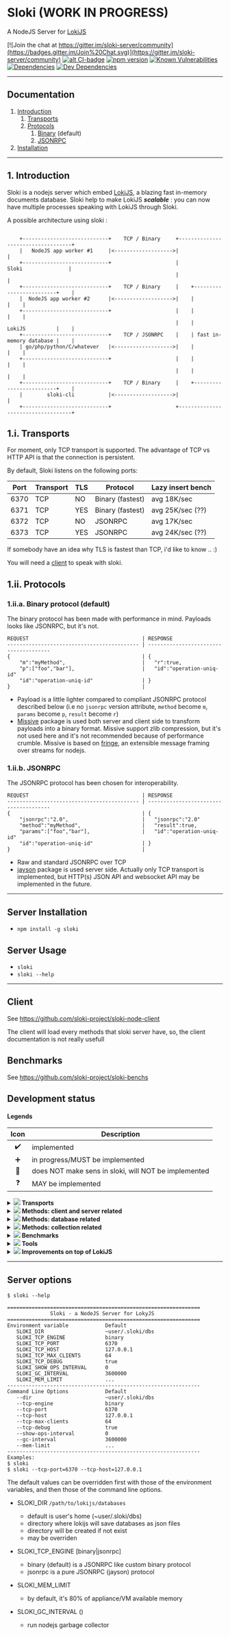 # Sloki (WORK IN PROGRESS)
A NodeJS Server for [LokiJS](http://lokijs.org/)

[![Join the chat at https://gitter.im/sloki-server/community](https://badges.gitter.im/Join%20Chat.svg)](https://gitter.im/sloki-server/community)
[![alt CI-badge](https://travis-ci.org/sloki-project/sloki.svg?branch=master)](https://travis-ci.org/sloki-project/sloki)
[![npm version](https://badge.fury.io/js/sloki.svg?v=0)](http://badge.fury.io/js/sloki)
[![Known Vulnerabilities](https://snyk.io/test/github/sloki-project/sloki/badge.svg?targetFile=package.json)](https://snyk.io/test/github/sloki-project/sloki?targetFile=package.json)
[![Dependencies](https://david-dm.org/sloki-project/sloki.svg)](https://david-dm.org/sloki-project/sloki)
[![Dev Dependencies](https://david-dm.org/sloki-project/sloki/dev-status.svg)](https://david-dm.org/sloki-project/sloki?type=dev)

-----
## Documentation
1. [Introduction](#1-introduction)
    1. [Transports](#1i-transports)
    2. [Protocols](#1ii-protocols)
        1. [Binary](#1iia-binary-protocol-default) (default)
        2. [JSONRPC](#1iib-jsonrpc)
2. [Installation](#4-installation)
-----

## 1. Introduction

Sloki is a nodejs server which embed [LokiJS](http://lokijs.org/), a blazing fast in-memory documents database.
Sloki help to make LokiJS ***scalable*** : you can now have multiple processes speaking with LokiJS through Sloki.

A possible architecture using sloki :
```                  

    +----------------------------+    TCP / Binary     +-----------------------------------+
    |   NodeJS app worker #1     |<------------------->|                                   |
    +----------------------------+                     |               Sloki               |
                                                       |                                   |
    +----------------------------+    TCP / Binary     |    +-------------------------+    |
    |  NodeJS app worker #2      |<------------------->|    |                         |    |
    +----------------------------+                     |    |                         |    |
                                                       |    |         LokiJS          |    |
    +----------------------------+    TCP / JSONRPC    |    | fast in-memory database |    |
    | go/php/python/C/whatever   |<------------------->|    |                         |    |
    +----------------------------+                     |    |                         |    |
                                                       |    |                         |    |
    +----------------------------+    TCP / Binary     |    +-------------------------+    |
    |        sloki-cli           |<------------------->|                                   |
    +----------------------------+                     +-----------------------------------+

```

## 1.i. Transports

For moment, only TCP transport is supported. The advantage of TCP vs HTTP API is that the connection is persistent.

By default, Sloki listens on the following ports:

| Port      | Transport  | TLS  | Protocol         | Lazy insert bench             
|:---------:|------------|------|------------------|------------
| 6370      | TCP        | NO   | Binary (fastest) | avg 18K/sec
| 6371      | TCP        | YES  | Binary (fastest) | avg 25K/sec (??)
| 6372      | TCP        | NO   | JSONRPC          | avg 17K/sec
| 6373      | TCP        | YES  | JSONRPC          | avg 24K/sec (??)

If somebody have an idea why TLS is fastest than TCP, i'd like to know .. :)

You will need a [client](#clients) to speak with sloki.

## 1.ii. Protocols

### 1.ii.a. Binary protocol (default)

The binary protocol has been made with performance in mind. Payloads looks like JSONRPC, but it's not.
```
REQUEST                                     | RESPONSE
------------------------------------------- | --------------------------------------
{                                           | {
    "m":"myMethod",                         |   "r":true,
    "p":["foo","bar"],                      |   "id":"operation-uniq-id"
    "id":"operation-uniq-id"                | }
}                                           |
```
* Payload is a little lighter compared to compliant JSONRPC protocol described below (i.e no `jsonrpc` version attribute, `method` become `m`, `params` become `p`, `result` become `r`)
* [Missive](https://github.com/StarryInternet/missive) package is used both server and client side to transform payloads into a binary format. Missive support zlib compression, but it's not used here and it's not recommended because of performance crumble. Missive is based on [fringe](https://github.com/StarryInternet/fringe), an extensible message framing over streams for nodejs.

### 1.ii.b. **JSONRPC**

The JSONRPC protocol has been chosen for interoperability.
```
REQUEST                                     | RESPONSE
------------------------------------------- | --------------------------------------
{                                           | {
    "jsonrpc":"2.0",                        |   "jsonrpc":"2.0"
    "method":"myMethod",                    |   "result":true,
    "params":["foo","bar"],                 |   "id":"operation-uniq-id"
    "id":"operation-uniq-id"                | }
}                                           |
```
* Raw and standard JSONRPC over TCP
* [jayson](https://github.com/tedeh/jayson) package is used server side. Actually only TCP transport is implemented, but HTTP(s) JSON API and websocket API may be implemented in the future.   

-----

## Server Installation

* ```npm install -g sloki```

## Server Usage

* `sloki`
* `sloki --help`

-----

## Client

See https://github.com/sloki-project/sloki-node-client

The client will load every methods that sloki server have, so, the client documentation is not really usefull



## Benchmarks

See https://github.com/sloki-project/sloki-benchs


## Development status

#### Legends

| Icon              | Description                
|:-----------------:|----------------------------------------------------------------------
| :heavy_check_mark:| implemented
| :heavy_plus_sign: | in progress/MUST be implemented
| :red_circle:      | does NOT make sens in sloki, will NOT be implemented
| :question:        | MAY be implemented


<details>
<summary>
<b><img src="http://progressed.io/bar/25"/> Transports</b>
</summary>
<p>

| Status            | Transport            | Notes               
|:-----------------:|----------------------|--------------------------------
| :heavy_check_mark:| TCP                  | Persistant connection
| :heavy_plus_sign: | TLS                  | Persistant connection
| :question:        | HTTP                 |
| :question:        | HTTPS                |
</p>
</details>

<details>
<summary>
<b><img src="http://progressed.io/bar/100"/> Methods: client and server related</b>
</summary>
<p>

| Status            | Method            | Parameter     | Description                
|:-----------------:|-------------------|---------------|----------------
| :heavy_check_mark:| clients           |               | return TCP/TLS connected clients
| :heavy_check_mark:| gc                |               | invoke gc(), for testing purpose
| :heavy_check_mark:| maxClients        |               | return TCP/TLS maxClients
| :heavy_check_mark:| maxClients        | maxClients    | set TCP/TLS maxClients
| :heavy_check_mark:| memory            |               | return sloki memory usage
| :heavy_check_mark:| methods           |               | return sloki methods
| :heavy_check_mark:| quit              |               | disconnect (TCP/TLS clients only)
| :heavy_check_mark:| shutdown          |               | shutdown sloki
| :heavy_check_mark:| version           |               | return versions (sloki, lokijs, sloki-node-client)
| :heavy_check_mark:| wait              |               | wait for one second, for testing purpose

</p>
</details>

<details>
<summary>
<b><img src="http://progressed.io/bar/77"/> Methods: database related</b>
</summary>
<p>

[Loki Class (Database) documentation](https://rawgit.com/techfort/LokiJS/master/jsdoc/Loki.html)

| Status            | Command                       | Parameter(s)                  | Description  
|:-----------------:|-------------------------------|-------------------------------|----------------              
| :heavy_check_mark:| loadDatabase                  | databaseName,[options]        | select (and load if needed) a database
| :heavy_check_mark:| db                            |                               | return current database name (sloki specific)
| :heavy_check_mark:| listDatabases                 |                               | return available databases
| :heavy_check_mark:| saveDatabase                  |                               | trigger manual saving of the selected database
| :heavy_check_mark:| listCollections               |                               | return available collections in selected database
| :heavy_check_mark:| addCollection                 | options                       | add a collection in selected database
| :heavy_check_mark:| getCollection                 | collectionName                | return collection properties in selected database
| :heavy_plus_sign: | removeCollection              | collectionName                | removes a collection from the selected database
| :heavy_plus_sign: | renameCollection              | oldName, newName              | renames an existing collection in the selected database
| :question:        | clearChanges                  |                               | clears all the changes in all collections of selected database
| :question:        | close                         |                               | close selected database
| :question:        | configureOptions              | options                       | reconfigure selected database options
| :question:        | copy                          | options                       | copy selected database into a new Loky instance
| :question:        | deleteDatabase                |                               | delete selected database
| :question:        | getCollection                 | collectionName                | Retrieves reference to a collection by name
| :red_circle:      | deserializeCollection         |                               | see LokiJS Class documentation
| :red_circle:      | deserializeDestructured       |                               | see LokiJS Class documentation
| :red_circle:      | generateChangesNotification   |                               | see LokiJS Class documentation
| :red_circle:      | loadDatabase                  |                               | see "use" command
| :red_circle:      | loadJSON                      |                               | see LokiJS Class documentation
| :red_circle:      | loadJSONObject                |                               | see LokiJS Class documentation
| :red_circle:      | serialize                     |                               | see LokiJS Class documentation
| :red_circle:      | serializeChanges              |                               | see LokiJS Class documentation
| :red_circle:      | serializeCollection           | options                       | see LokiJS Class documentation
| :red_circle:      | serializeDestructured         | options                       | see LokiJS Class documentation
| :red_circle:      | throttledSaveDrain            |                               | see LokiJS Class documentation

</p>
</details>


<details>
<summary>
<b><img src="http://progressed.io/bar/10"/> Methods: collection related</b>
</summary>
<p>

[Loki Collection documentation](https://rawgit.com/techfort/LokiJS/master/jsdoc/Collection.html)

| Status            | Command                       | Parameter(s)                      | Description  
|:-----------------:|-------------------------------|-----------------------------------|----------------
| :heavy_check_mark:| find                          | collectionName, filter            | find document(s)
| :heavy_check_mark:| get                           | collectionName, lokiId            | return a document by his id         
| :heavy_check_mark:| insert                        | collectionName, document          | insert one or more document(s)
| :heavy_check_mark:| remove                        | collectionName, document or id    | remove one or more document(s)
| :heavy_check_mark:| update                        | collectionName, document          | update a document

</p>
</details>

<details>
<summary>
<b><img src="http://progressed.io/bar/2"/> Benchmarks</b>
</summary>
<p>

| Status            | Transport            | Notes               
|:-----------------:|----------------------|--------------------------------
| :heavy_plus_sign: | TCP                  | Persistant connection
| :heavy_plus_sign: | TLS                  | Persistant connection
| :question:        | HTTP                 |
| :question:        | HTTPS                |

</p>
</details>

<details>
<summary>
<b><img src="http://progressed.io/bar/10"/> Tools</b>
</summary>
<p>

| Status             | Tool                 | Notes               
|:------------------:|----------------------|--------------------------------
| :heavy_plus_sign:  | CLI                  | CLI using TCP transport

</p>
</details>

<details>
<summary>
<b><img src="http://progressed.io/bar/0"/> Improvements on top of LokiJS</b>
</summary>
<p>

| Status             | Improvement          | Notes               
|:------------------:|----------------------|--------------------------------
| :heavy_plus_sign:  | Authentication       | Optional authentication layer (all transports)

</p>
</details>

-----

## Server options

`$ sloki --help`

```
===============================================================
              Sloki - a NodeJS Server for LokyJS
===============================================================
Environment variable            Default
   SLOKI_DIR                    ~user/.sloki/dbs
   SLOKI_TCP_ENGINE             binary
   SLOKI_TCP_PORT               6370
   SLOKI_TCP_HOST               127.0.0.1
   SLOKI_TCP_MAX_CLIENTS        64
   SLOKI_TCP_DEBUG              true
   SLOKI_SHOW_OPS_INTERVAL      0
   SLOKI_GC_INTERVAL            3600000
   SLOKI_MEM_LIMIT              ...
---------------------------------------------------------------
Command Line Options            Default
   --dir                        ~user/.sloki/dbs
   --tcp-engine                 binary
   --tcp-port                   6370
   --tcp-host                   127.0.0.1
   --tcp-max-clients            64
   --tcp-debug                  true
   --show-ops-interval          0
   --gc-interval                3600000
   --mem-limit                  ...
---------------------------------------------------------------
Examples:
$ sloki
$ sloki --tcp-port=6370 --tcp-host=127.0.0.1
```

The default values ​​can be overridden first with those of the environment variables,
and then those of the command line options.

* SLOKI_DIR `/path/to/lokijs/databases`
  * default is user's home (~user/.sloki/dbs)
  * directory where lokijs will save databases as json files
  * directory will be created if not exist
  * may be overriden

* SLOKI_TCP_ENGINE [binary|jsonrpc]
  * binary (default) is a JSONRPC like custom binary protocol
  * jsonrpc is a pure JSONRPC (jayson) protocol

* SLOKI_MEM_LIMIT
  * by default, it's 80% of appliance/VM available memory

* SLOKI_GC_INTERVAL ()
  * run nodejs garbage collector
